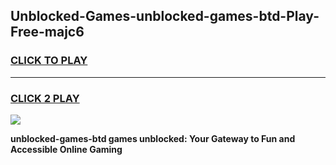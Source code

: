 
## Unblocked-Games-unblocked-games-btd-Play-Free-majc6
<h3>
<a href="https://premium76.site?title=unblocked-games-btd&ref=21A">CLICK TO PLAY</a></h3>
<hr>

<h3>
<a href="https://premium76.site?title=unblocked-games-btd&ref=21A">CLICK 2 PLAY</a>
  
</h3>

<a href="https://premium76.site?title=unblocked-games-btd&ref=21A"><img src="https://clearcache.store/games.png"></a>


**unblocked-games-btd games unblocked: Your Gateway to Fun and Accessible Online Gaming**
